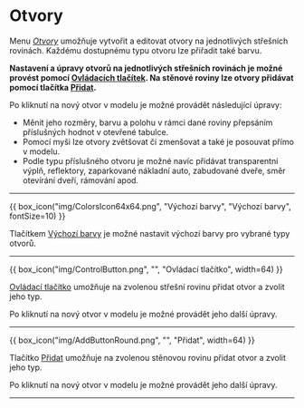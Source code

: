 
<h1>Otvory</h1>

<p>Menu <u><i>Otvory</i></u> umožňuje vytvořit a editovat otvory na jednotlivých střešních rovinách. Každému dostupnému typu otvoru lze přiřadit také barvu.</p>

<p><b>Nastavení a úpravy otvorů na jednotlivých střešních rovinách je možné provést pomocí <u>Ovládacích tlačítek</u>. Na stěnové roviny lze otvory přidávat pomocí tlačítka <u>Přidat</u>.</b></p>

<p>Po kliknutí na nový otvor v modelu je možné provádět následující úpravy:</p>
<ul>
  <li>Měnit jeho rozměry, barvu a polohu v rámci dané roviny přepsáním příslušných hodnot v otevřené tabulce.</li>
  <li>Pomocí myši lze otvory zvětšovat či zmenšovat a také je posouvat přímo v modelu.</li>
  <li>Podle typu příslušného otvoru je možné navíc přidávat transparentní výplň, reflektory, zaparkované nákladní auto, zabudované dveře, směr otevírání dveří, rámování apod.</li>
</ul>

<hr class="main"> <!-- Vodorovná čára jako oddělovač sekce -->

{{ box_icon("img/ColorsIcon64x64.png", "Výchozí barvy", "Výchozí barvy", fontSize=10) }}
<p>Tlačítkem <u>Výchozí barvy</u> je možné nastavit výchozí barvy pro vybrané typy otvorů.</p>

<hr class="main"> <!-- Vodorovná čára jako oddělovač sekce -->

{{ box_icon("img/ControlButton.png", "", "Ovládací tlačítko", width=64) }}
<p><u>Ovládací tlačítko</u> umožňuje na zvolenou střešní rovinu přidat otvor a zvolit jeho typ.</p>
<p>Po kliknutí na nový otvor v modelu je možné provádět jeho další úpravy.</p>

<hr class="main"> <!-- Vodorovná čára jako oddělovač sekce -->

{{ box_icon("img/AddButtonRound.png", "", "Přidat", width=64) }}
<p>Tlačítko <u>Přidat</u> umožňuje na zvolenou stěnovou rovinu přidat otvor a zvolit jeho typ.</p>
<p>Po kliknutí na nový otvor v modelu je možné provádět jeho další úpravy.</p>

<hr class="main"> <!-- Vodorovná čára jako oddělovač sekce -->

<!-- product: HiStruct Building Configurator -->


